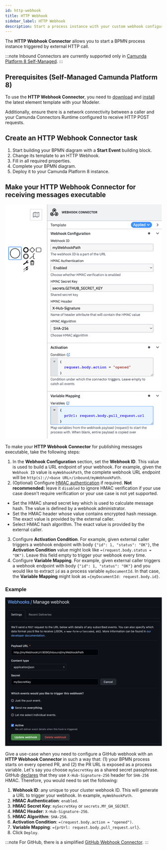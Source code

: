 ```yaml
---
id: http-webhook
title: HTTP Webhook
sidebar_label: HTTP Webhook
description: Start a process instance with your custom webhook configuration, triggered by an external HTTP call.
---
```


The **HTTP Webhook Connector** allows you to start a BPMN process instance triggered by external HTTP call.

:::note
Inbound Connectors are currently supported only in [Camunda Platform 8 Self-Managed](../../../self-managed/about-self-managed.md).
:::

## Prerequisites (Self-Managed Camunda Platform 8)

To use the **HTTP Webhook Connector**, you need to [download](https://github.com/camunda/connectors-bundle/tree/main/connectors/webhook-connector/element-templates) and [install](https://docs.camunda.io/docs/next/components/modeler/desktop-modeler/element-templates/configuring-templates/) the latest element template with your Modeler.

Additionally, ensure there is a network connectivity between a caller and your Camunda Connectors Runtime configured to receive HTTP POST requests.

## Create an HTTP Webhook Connector task

1. Start building your BPMN diagram with a **Start Event** building block.
2. Change its template to an HTTP Webhook.
3. Fill in all required properties.
4. Complete your BPMN diagram.
5. Deploy it to your Camunda Platform 8 instance.

## Make your HTTP Webhook Connector for receiving messages executable

![HTTP Webhook prefilled](../img/use-inbound-connector-template-filled.png)

To make your **HTTP Webhook Connector** for publishing messages executable, take the following steps:

1. In the **Webhook Configuration** section, set the **Webhook ID**. This value is used to build a URL endpoint of your webhook. For example, given the `Webhook ID` value is `myWebhookPath`, the complete webhook URL endpoint will be `http(s)://<base URL>/inbound/myWebhookPath`.
2. (Optional) Configure [HMAC authentication](https://en.wikipedia.org/wiki/HMAC) if required. **Not recommended:** leave it `disabled` to ignore HMAC verification if your use case doesn't require verification or your use case is not yet supported.

- Set the HMAC shared secret key which is used to calculate message hash. The value is defined by a webhook administrator.
- Set the HMAC header whose value contains encrypted hash message. The exact value is provided by the external caller.
- Select HMAC hash algorithm. The exact value is provided by the external caller.

3. Configure **Activation Condition**. For example, given external caller triggers a webhook endpoint with body `{"id": 1, "status": "OK"}`, the **Activation Condition** value might look like `=(request.body.status = "OK")`. Leave this field empty to trigger your webhook every time.
4. Configure **Variable Mapping**. For example, given external caller triggers a webhook endpoint with body `{"id": 1, "status": "OK"}` and you would like to extract `id` as a process variable `myDocumentId`. In that case, the **Variable Mapping** might look as `={myDocumentId: request.body.id}`.

### Example

![GitHub webhook](../img/use-inbound-connector-template-filled-gh.png)

Give a use-case when you need to configure a GitHub webhook with an **HTTP Webhook Connector** in such a way that: (1) your BPMN process starts on every opened PR, and (2) the PR URL is exposed as a process variable.
Let's say you choose `mySecretKey` as a shared secret passphrase. GitHub [declares](https://docs.github.com/en/developers/webhooks-and-events/webhooks/securing-your-webhooks) that they use `X-Hub-Signature-256` header for `SHA-256` HMAC.
Therefore, you would need to set the following:

1. **Webhook ID**: any unique to your cluster webhook ID. This will generate a URL to trigger your webhook. In example, `myWebhookPath`.
2. **HMAC Authentication**: `enabled`.
3. **HMAC Secret Key**: `mySecretKey` or `secrets.MY_GH_SECRET`.
4. **HMAC Header**: `X-Hub-Signature-256`.
5. **HMAC Algorithm**: `SHA-256`.
6. **Activation Condition**: `=(request.body.action = "opened")`.
7. **Variable Mapping**: `={prUrl: request.body.pull_request.url}`.
8. Click `Deploy`.

:::note
For GitHub, there is a simplified [GitHub Webhook Connector](github-webhook.md).
:::
